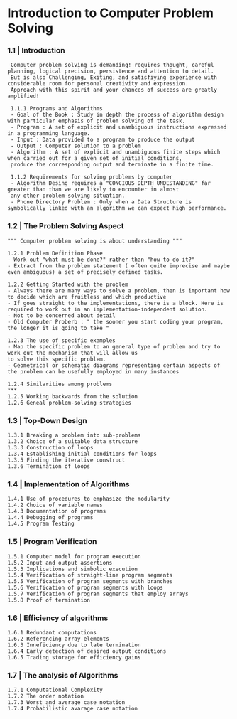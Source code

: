 # Introduction to Computer Problem Solving

### 1.1 | Introduction

     Computer problem solving is demanding! requires thought, careful planning, logical precision, persistence and attention to detail.
     But is also Challenging, Exiting, and satisfiying experience with considerable room for personal creativity and expression.
     Approach with this spirit and your chances of success are greatly amplified!
     
     1.1.1 Programs and Algorithms
     - Goal of the Book : Study in depth the process of algorithm design with particular emphasis of problem solving of the task.
     - Program : A set of explicit and unambiguous instructions expressed in a programming language.
     - Input : Data provided to a program to produce the output
     - Output : Computer solution to a problem
     - Algorithm : A set of explicit and unambiguous finite steps which when carried out for a given set of initial conditions, 
     produce the corresponding output and terminate in a finite time.
     
     1.1.2 Requirements for solving problems by computer
     - Algorithm Desing requires a "CONCIOUS DEPTH UNDESTANDING" far greater than than we are likely to encounter in almost
     any other problem-solving situation.
     - Phone Directory Problem : Only when a Data Structure is symbolically linked with an algorithm we can expect high performance.
  
### 1.2 | The Problem Solving Aspect

    """ Computer problem solving is about understanding """
    
    1.2.1 Problem Definition Phase
    - Work out "what must be done?" rather than "how to do it?"
    - Extract from the problem statement ( often quite imprecise and maybe even ambiguous) a set of precisely defined tasks.
    
    1.2.2 Getting Started with the problem
    - Always there are many ways to solve a problem, then is important how to decide which are fruitless and which productive
    - If goes straight to the implementations, there is a block. Here is required to work out in an implementation-independent solution.
    - Not to be concerned about detail
    - Old Computer Proberb : " the sooner you start coding your program, the longer it is going to take "
    
    1.2.3 The use of specific examples
    - Map the specific problem to an general type of problem and try to work out the mechanism that will allow us 
    to solve this specific problem.
    - Geometrical or schematic diagrams representing certain aspects of the problem can be usefully employed in many instances
    
    1.2.4 Similarities among problems
    ***
    1.2.5 Working backwards from the solution
    1.2.6 Geneal problem-solving strategies
    
### 1.3 | Top-Down Design
    1.3.1 Breaking a problem into sub-problems
    1.3.2 Choice of a suitable data structure
    1.3.3 Construction of loops
    1.3.4 Establishing initial conditions for loops
    1.3.5 Finding the iterative construct
    1.3.6 Termination of loops
### 1.4 | Implementation of Algorithms
    1.4.1 Use of procedures to emphasize the modularity
    1.4.2 Choice of variable names
    1.4.3 Documentation of programs
    1.4.4 Debugging of programs
    1.4.5 Program Testing
### 1.5 | Program Verification
    1.5.1 Computer model for program execution
    1.5.2 Input and output assertions
    1.5.3 Implications and simbolic execution
    1.5.4 Verification of straight-line program segments
    1.5.5 Verification of program segments with branches
    1.5.6 Verification of program segments with loops
    1.5.7 Verification of program segments that employ arrays
    1.5.8 Proof of termination
### 1.6 | Efficiency of algorithms
    1.6.1 Redundant computations
    1.6.2 Referencing array elements
    1.6.3 Inneficiency due to late termination
    1.6.4 Early detection of desired output conditions
    1.6.5 Trading storage for efficiency gains
### 1.7 | The analysis of Algorithms
    1.7.1 Computational Complexity
    1.7.2 The order notation
    1.7.3 Worst and average case notation
    1.7.4 Probabilistic avarage case notation
    
